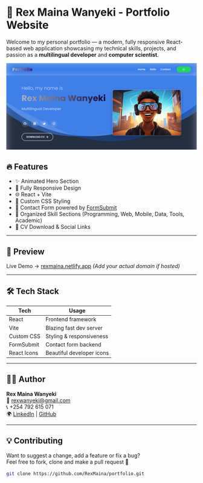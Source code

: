# 🚀 Rex Maina Wanyeki - Portfolio Website

Welcome to my personal portfolio — a modern, fully responsive React-based web application showcasing my technical skills, projects, and passion as a **multilingual developer** and **computer scientist**.

![Screenshot](./public/preview.png)

## 🔥 Features

- ✨ Animated Hero Section
- 📱 Fully Responsive Design
- 🌐 React + Vite
- 🎨 Custom CSS Styling
- 💬 Contact Form powered by [FormSubmit](https://formsubmit.co/)
- 🧠 Organized Skill Sections (Programming, Web, Mobile, Data, Tools, Academic)
- 💼 CV Download & Social Links

---

## 📸 Preview

Live Demo → [rexmaina.netlify.app](https://rexmaina.netlify.app) _(Add your actual domain if hosted)_

---

## 🛠️ Tech Stack

| Tech           | Usage                          |
|----------------|--------------------------------|
| React          | Frontend framework             |
| Vite           | Blazing fast dev server        |
| Custom CSS     | Styling & responsiveness       |
| FormSubmit     | Contact form backend           |
| React Icons    | Beautiful developer icons      |

---

## 🧑‍💻 Author

**Rex Maina Wanyeki**  
📧 [rexwanyeki@gmail.com](mailto:rexwanyeki@gmail.com)  
📞 +254 792 615 071  
🌍 [LinkedIn](https://www.linkedin.com/in/rex-maina-7b7474158/) | [GitHub](https://github.com/RexMaina)

---

## 💡 Contributing

Want to suggest a change, add a feature or fix a bug?  
Feel free to fork, clone and make a pull request 🙌

```bash
git clone https://github.com/RexMaina/portfolio.git
